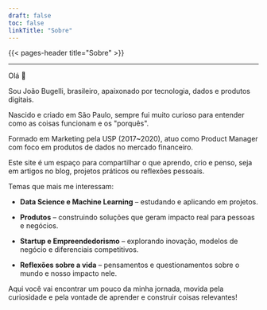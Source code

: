 ```yaml
---
draft: false
toc: false
linkTitle: "Sobre"
---
```


{{< pages-header title="Sobre" >}}

---

Olá 👋

Sou João Bugelli, brasileiro, apaixonado por tecnologia, dados e produtos digitais.

Nascido e criado em São Paulo, sempre fui muito curioso para entender como as coisas funcionam e os "porquês".

Formado em Marketing pela USP (2017~2020), atuo como Product Manager com foco em produtos de dados no mercado financeiro.

Este site é um espaço para compartilhar o que aprendo, crio e penso, seja em artigos no blog, projetos práticos ou reflexões pessoais.

Temas que mais me interessam:

- **Data Science e Machine Learning** – estudando e aplicando em projetos.

- **Produtos** – construindo soluções que geram impacto real para pessoas e negócios.

- **Startup e Empreendedorismo** – explorando inovação, modelos de negócio e diferenciais competitivos.

- **Reflexões sobre a vida** – pensamentos e questionamentos sobre o mundo e nosso impacto nele.

Aqui você vai encontrar um pouco da minha jornada, movida pela curiosidade e pela vontade de aprender e construir coisas relevantes!


